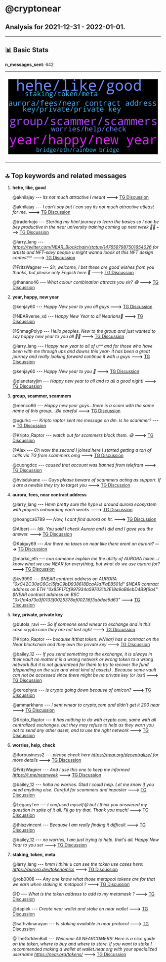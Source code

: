 # **@cryptonear**
 ## Analysis for **2021-12-31** - **2022-01-01**.

---

## 📊 **Basic Stats**

**n_messages_sent**: 642

---
![wordcloud](cryptonear_1Days_wordcloud.png)

---


## 🔝 **Top keywords and related messages**

1. **hehe, like, good**

    @akhilajay --- *Its not much attractive I meant* **--->** [TG Discussion](https://t.me/cryptonear/257449)

    @akhilajay --- *I can't say but I can say its not much attractive atleast for me.* **--->** [TG Discussion](https://t.me/cryptonear/257455)

    @traderkojo --- *Starting my html journey to learn the basics so I can be bey productive in the near university training coming up next week 🙏🏾* **--->** [TG Discussion](https://t.me/cryptonear/257480)

    @larry_lang --- *https://twitter.com/NEAR_Blockchain/status/1476597987501654026 for artists and NFT-savy people u might wanna loook at this NFT design contest^^* **--->** [TG Discussion](https://t.me/cryptonear/256515)

    @FritzWagner --- *Sir, welcome, I bet these are good wishes from you thanks, but please only English here 🤘* **--->** [TG Discussion](https://t.me/cryptonear/257565)

    @thanano46 --- *What colour combination attracts you sir? 😅* **--->** [TG Discussion](https://t.me/cryptonear/257451)

2. **year, happy, new year**

    @kenjay60 --- *Happy New year to you all guys* **--->** [TG Discussion](https://t.me/cryptonear/257524)

    @NEARverse_xd --- *Happy New Year to all Nearians💸* **--->** [TG Discussion](https://t.me/cryptonear/256600)

    @ShmagPolyp --- *Hello peoples. New to the group and just wanted to say happy new year to you all 🎉🥂* **--->** [TG Discussion](https://t.me/cryptonear/257464)

    @larry_lang --- *Happy new year to all of u^^ and for those who have been with me through ups and downs this year- it has been a great journey and really looking forward continue it with u guys* **--->** [TG Discussion](https://t.me/cryptonear/256596)

    @kenjay60 --- *Happy New year to you 🤝* **--->** [TG Discussion](https://t.me/cryptonear/257858)

    @planetaryjim --- *Happy new year to all and to all a good night!* **--->** [TG Discussion](https://t.me/cryptonear/257750)

3. **group, scammer, scammers**

    @menco86 --- *Happy new year guys...there is a scam with the same name of this group....Be careful* **--->** [TG Discussion](https://t.me/cryptonear/257957)

    @ugurkc --- *Kripto raptor sent me message on dm. Is he scammer?* **--->** [TG Discussion](https://t.me/cryptonear/256327)

    @Kripto_Raptor --- *watch out for scammers block them. 😃* **--->** [TG Discussion](https://t.me/cryptonear/256577)

    @Alex --- *Oh wow the second I joined here I started getting a ton of calls via TG from scammers omg* **--->** [TG Discussion](https://t.me/cryptonear/256552)

    @cuongdcc --- *caused that account was banned from telefram* **--->** [TG Discussion](https://t.me/cryptonear/257773)

    @hvisdukane --- *Guys please beware of scammers acting as support. If u are a newbie they try to target you* **--->** [TG Discussion](https://t.me/cryptonear/257998)

4. **aurora, fees, near contract address**

    @larry_lang --- *Hmm pretty sure the hype is around aurora ecosystem with projects onboarding each weeks* **--->** [TG Discussion](https://t.me/cryptonear/256752)

    @hoangca6789 --- *Now, I cant find aurora on ht.* **--->** [TG Discussion](https://t.me/cryptonear/256941)

    @Albert --- *Idk. You said I check Aurora and I did and I gave you the answer.* **--->** [TG Discussion](https://t.me/cryptonear/257722)

    @Kaiguy69 --- *Are there no taxes on near like there arent on aurora?* **--->** [TG Discussion](https://t.me/cryptonear/256781)

    @marko_eth --- *can someone explain me the utility of AURORA token...i know what we use NEAR for everything, but what do we use aurora for?* **--->** [TG Discussion](https://t.me/cryptonear/256895)

    @kv9990 --- *$NEAR contract address on AURORA  "0xC42C30aC6Cc15faC9bD938618BcaA1a1FaE8501d"  $NEAR contract address on ETH "0x85F17Cf997934a597031b2E18a9aB6ebD4B9f6a4"  $NEAR contract address on BSC "0x1fa4a73a3f0133f0025378af00236f3abdee5d63"* **--->** [TG Discussion](https://t.me/cryptonear/256935)

5. **key, private, private key**

    @butola_ravi --- *So if someone send wnear to exchange and in this case crypto.com they are not lost right* **--->** [TG Discussion](https://t.me/cryptonear/257605)

    @Kripto_Raptor --- *because it(that token: wNear) has a contract on the Near blockchain and they own the private key* **--->** [TG Discussion](https://t.me/cryptonear/257592)

    @bailey_12 --- *If you send something to the exchange, it is always in their vault no matter it is a wrong network or wrong token to a wrong network  But it is not guaranteed for them to try to recover the fund (depending on the size and what kind of assets) . Because some vault can not be accessed since there might be no private key (or lost)* **--->** [TG Discussion](https://t.me/cryptonear/257613)

    @xerophyte --- *is crypto going down because of omicon?* **--->** [TG Discussion](https://t.me/cryptonear/256722)

    @ammarkhanx --- *I sent wnear to crypto,com and didn't get it 200 near* **--->** [TG Discussion](https://t.me/cryptonear/257575)

    @Kripto_Raptor --- *it has nothing to do with crypto com, same with all centralized exchanges. but they may refuse to help as they warn you not to send any other asset, and to use the right network* **--->** [TG Discussion](https://t.me/cryptonear/257620)

6. **worries, help, check**

    @iforbusiness2 --- *please check here https://near.org/decentralize/ for more details* **--->** [TG Discussion](https://t.me/cryptonear/257846)

    @FritzWagner --- *And I use this one to keep me informed https://t.me/nearweek* **--->** [TG Discussion](https://t.me/cryptonear/256483)

    @bailey_12 --- *haha no worries. Glad I could help. Let me know if you need anything else. Careful for scammers and imposter* **--->** [TG Discussion](https://t.me/cryptonear/256682)

    @LegacyTee --- *I confused myself😆 but I think you answered my question in spite of it all. I'll go try that.  Thank you much!* **--->** [TG Discussion](https://t.me/cryptonear/256676)

    @thiszvincent --- *Because I am really finding it difficult* **--->** [TG Discussion](https://t.me/cryptonear/257766)

    @bailey_12 --- *no worries, I am just trying to help. that's all. Happy New Year to you ser* **--->** [TG Discussion](https://t.me/cryptonear/257908)

7. **staking, token, meta**

    @larry_lang --- *hmm i think  u can see the token use cases here: https://aurora.dev/tokenomics* **--->** [TG Discussion](https://t.me/cryptonear/256899)

    @rob0008 --- *Any one know what those metapool tokens are for that we earn when staking in metapool ?* **--->** [TG Discussion](https://t.me/cryptonear/257403)

    @D --- *What is the token address to add to my metamask ?* **--->** [TG Discussion](https://t.me/cryptonear/256932)

    @daplek --- *Create near wallet and stake on near wallet* **--->** [TG Discussion](https://t.me/cryptonear/258173)

    @sathviknarayan --- *Is staking available in near protocol* **--->** [TG Discussion](https://t.me/cryptonear/256631)

    @TheGo1denBull --- *Welcome All NEARCOMERS! Here is a nice guide on the token, where to buy and where to store. If you want to stake I recommended making a wallet at wallet.near.org with your specialized username  https://near.org/tokens/* **--->** [TG Discussion](https://t.me/cryptonear/256233)

